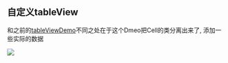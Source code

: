## 自定义tableView

和之前的[tableViewDemo](https://github.com/Rookie-liu/SwiftDemo/tree/master/tableViewDemo)不同之处在于这个Dmeo把Cell的类分离出来了, 添加一些实际的数据

 <img src="http://7xisto.com1.z0.glb.clouddn.com/gifTableViewWithPropertyList.gif"/>

